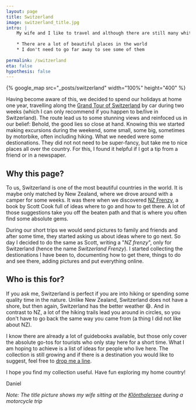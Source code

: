 ```yaml
---
layout: page
title: Switzerland
image: switzerland_title.jpg
intro: | 
    My wife and I like to travel and although there are still many white spots on our world map we can say with confidence we have seen a bit of the world. Each year we try to do at least one trip, often leading us abroad. Travelling to other countries made me realize two things:
    
    * There are a lot of beautiful places in the world
    * I don't need to go far away to see some of them 
    
permalink: /switzerland
eta: false
hypothesis: false
---
```


{% google_map src="_posts/switzerland" width="100%" height="400" %}

Having become aware of this, we decided to spend our holidays at home one year, travelling along the [Grand Tour of Switzerland](http://grandtour.myswitzerland.com/de/) by car during two weeks (which I can only recommend if you happen to be/live in Switzerland). The route lead us to some stunning views and reinfoced us in our belief: Behold, the good lies so close at hand. Knowing this we started making excursions during the weekend, some small, some big, sometimes by motorbike, often including hiking. What we needed were some destionations. They did not not need to be super-fancy, but take me to nice places all over the country. For this, I found it helpful if I got a tip from a friend or in a newspaper.  

## Why this page?

To us, Switzerland is one of the most beautiful countries in the world. It is maybe only matched by New Zealand, where we drove around with a camper for some weeks. It was there when we discovered [NZ Frenzy](http://www.nzfrenzy.com/), a book by Scott Cook full of ideas where to go and how to get there. A lot of those suggestions take you off the beaten path and that is where you often find some absolute gems. 

During our short trips we would send pictures to family and friends and after some time, they started asking us about ideas where to go next. So day I decided to do the same as Scott, writing a "_NZ frenzy_", only for Switzerland (hence the name _Switzerland Frenzy_). I started collecting the destionations I have been to, documenting how to get there, things to do and see there, adding pictures and put everything online. 

## Who is this for?

If you ask me, Switzerland is perfect if you are into hiking or spending some quality time in the nature. Unlike New Zealand, Switzerland does not have a shore, but then again, Switzerland has the better weather :smile:. And in contrast to NZ, a lot of the hiking trails lead you around in circles, so you don't have to go back the same way you came from (a thing I did not like about NZ). 

I know there are already a lot of guidebooks available, but those only cover the absolute go-tos for tourists who only stay here for a short time. What I am hoping to achieve is a list of ideas for people who live here. The collection is still growing and if there is a destination you would like to suggest, feel free to [drop me a line](/contact).

I hope you find my collection useful. Have fun exploring my home country!

Daniel

_Note: The title picture shows my wife sitting at the [Klönthalersee](https://goo.gl/maps/7CGnwysWqhF2) during a motorcycle trip_